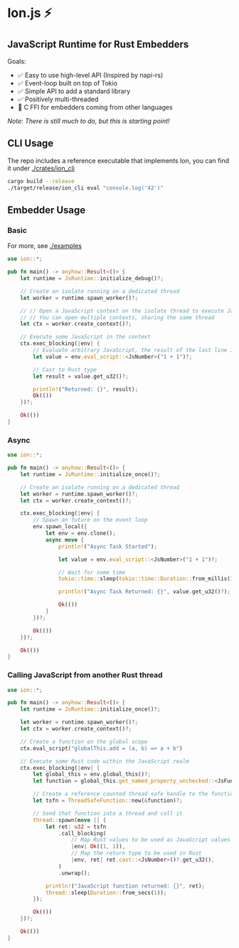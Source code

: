 # Ion.js ⚡

## JavaScript Runtime for Rust Embedders

Goals:
- ✅ Easy to use high-level API (Inspired by napi-rs)
- ✅ Event-loop built on top of Tokio
- ✅ Simple API to add a standard library
- ✅ Positively multi-threaded
- 👀 C FFI for embedders coming from other languages

*Note: There is still much to do, but this is starting point!*

## CLI Usage

The repo includes a reference executable that implements Ion, you can find it under [./crates/ion_cli](./crates/ion_cli)

```bash
cargo build --release
./target/release/ion_cli eval "console.log('42')"
```

## Embedder Usage

### Basic

For more, see [./examples](./examples)

```rust
use ion::*;

pub fn main() -> anyhow::Result<()> {
    let runtime = JsRuntime::initialize_debug()?;

    // Create an isolate running on a dedicated thread
    let worker = runtime.spawn_worker()?;

    // // Open a JavaScript context on the isolate thread to execute JavaScript on
    // // You can open multiple contexts, sharing the same thread
    let ctx = worker.create_context()?;

    // Execute some JavaScript in the context
    ctx.exec_blocking(|env| {
        // Evaluate arbitrary JavaScript, the result of the last line is returned
        let value = env.eval_script::<JsNumber>("1 + 1")?;

        // Cast to Rust type
        let result = value.get_u32()?;

        println!("Returned: {}", result);
        Ok(())
    })?;

    Ok(())
}

```

### Async

```rust
use ion::*;

pub fn main() -> anyhow::Result<()> {
    let runtime = JsRuntime::initialize_once()?;

    // Create an isolate running on a dedicated thread
    let worker = runtime.spawn_worker()?;
    let ctx = worker.create_context()?;

    ctx.exec_blocking(|env| {
        // Spawn an future on the event loop
        env.spawn_local({
            let env = env.clone();
            async move {
                println!("Async Task Started");

                let value = env.eval_script::<JsNumber>("1 + 1")?;

                // Wait for some time
                tokio::time::sleep(tokio::time::Duration::from_millis(1000)).await;

                println!("Async Task Returned: {}", value.get_u32()?);

                Ok(())
            }
        })?;

        Ok(())
    })?;

    Ok(())
}
```

### Calling JavaScript from another Rust thread

```rust
use ion::*;

pub fn main() -> anyhow::Result<()> {
    let runtime = JsRuntime::initialize_once()?;

    let worker = runtime.spawn_worker()?;
    let ctx = worker.create_context()?;

    // Create a function on the global scope
    ctx.eval_script("globalThis.add = (a, b) => a + b")

    // Execute some Rust code within the JavaScript realm
    ctx.exec_blocking(|env| {
        let global_this = env.global_this()?;
        let function = global_this.get_named_property_unchecked::<JsFunction>("foo")?;

        // Create a reference counted thread safe handle to the function
        let tsfn = ThreadSafeFunction::new(&function)?;

        // Send that function into a thread and call it
        thread::spawn(move || {
            let ret: u32 = tsfn
                .call_blocking(
                    // Map Rust values to be used as JavaScript values
                    |env| Ok((1, 1)), 
                    // Map the return type to be used in Rust
                    |env, ret| ret.cast::<JsNumber>()?.get_u32(),
                )
                .unwrap();

            println!("JavaScript function returned: {}", ret);
            thread::sleep(Duration::from_secs(1));
        });

        Ok(())
    })?;

    Ok(())
}
```
